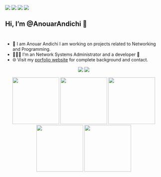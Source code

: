 [<img src="https://img.shields.io/badge/linkedin-%230077B5.svg?&style=for-the-badge&logo=linkedin&logoColor=white" />](https://www.linkedin.com/in/anouarandichi/) 
[<img src = "https://img.shields.io/badge/instagram-%23E4405F.svg?&style=for-the-badge&logo=instagram&logoColor=white">](https://www.instagram.com/anwar_dreno/) 
[<img src = "https://img.shields.io/badge/facebook-%231877F2.svg?&style=for-the-badge&logo=facebook&logoColor=white">](https://www.facebook.com/AnwarRiffian) 
[<img src ="https://img.shields.io/badge/Website-pk-%23.svg?&style=for-the-badge&logo=&logoColor=white%22">](https://anouar.cloud)

 
## Hi, I’m @AnouarAndichi 👋 <br><br>
- 🤝 I am Anouar Andichi I am working on projects related to Networking and Programming.
- 👨🏽‍💻 I’m an Network Systems Administrator and a developer 🌱
- 🌐 Visit my [porfolio website](https://anouar.cloud) for complete background and contact.

<p align = "center">
  <img src = "https://github-readme-stats.vercel.app/api?username=AnouarAndichi&show_icons=true&theme=radical&line_height=33">
  <img src = "https://github-readme-stats.vercel.app/api/top-langs/?username=AnouarAndichi&theme=radical&line_height=33">
</p>


<p align="center">
<img src="https://i.giphy.com/media/LMt9638dO8dftAjtco/200.webp" width="150"> 
<img src="https://i.giphy.com/media/KzJkzjggfGN5Py6nkT/200.webp" width="150">
<img src="https://i.giphy.com/media/IdyAQJVN2kVPNUrojM/200.webp" width="150"> 
<img src="https://media.giphy.com/media/UWt0rhp21JgLwoeFQP/giphy.gif" width ="150"/> 
<img src="https://media.giphy.com/media/kH6CqYiquZawmU1HI6/giphy.gif" width ="150"/> 
</p>

